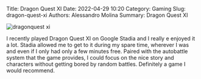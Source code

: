Title: Dragon Quest XI
Date: 2022-04-29 10:20
Category: Gaming
Slug: dragon-quest-xi
Authors: Alessandro Molina
Summary: Dragon Quest XI

![dragonquest xi]({attach}/games/Dragon-Quest-XI.jpg)

I recently played Dragon Quest XI on Google Stadia and I really e enjoyed it a lot.
Stadia allowed me to get to it during my spare time, wherever I was and even if I only had only a few minutes free. Paired with the autobattle system that the game provides, I could focus on the nice story and characters without getting bored by random battles. Definitely a game I would recommend.